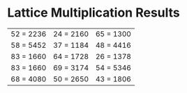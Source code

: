# Lattice Multiplication Results

|   |   |   |
|---|---|---|
| 52 = 2236 | 24 = 2160 | 65 = 1300 |
| 58 = 5452 | 37 = 1184 | 48 = 4416 |
| 83 = 1660 | 64 = 1728 | 26 = 1378 |
| 83 = 1660 | 69 = 3174 | 54 = 5346 |
| 68 = 4080 | 50 = 2650 | 43 = 1806 |

